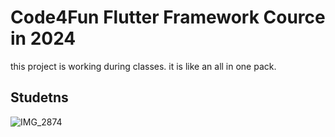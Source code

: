 # Code4Fun Flutter Framework Cource in 2024

this project is working during classes. it is like an all in one pack.

## Studetns
![IMG_2874](https://github.com/user-attachments/assets/7575b569-8445-4e87-8b60-ef43cff24b80)


